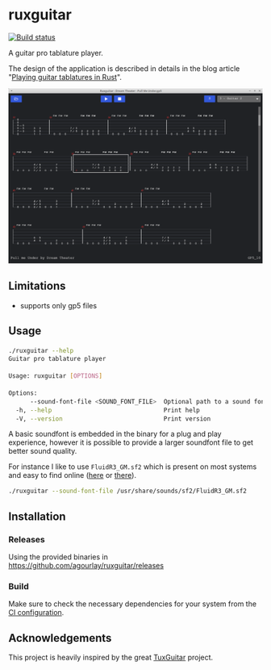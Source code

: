 # ruxguitar

[![Build status](https://github.com/agourlay/ruxguitar/actions/workflows/ci.yml/badge.svg)](https://github.com/agourlay/ruxguitar/actions/workflows/ci.yml)

A guitar pro tablature player.

The design of the application is described in details in the blog article "[Playing guitar tablatures in Rust](https://agourlay.github.io/ruxguitar-tablature-player/)".

![screenshot](screenshot.png)

## Limitations

- supports only gp5 files

## Usage

```bash
./ruxguitar --help
Guitar pro tablature player

Usage: ruxguitar [OPTIONS]

Options:
      --sound-font-file <SOUND_FONT_FILE>  Optional path to a sound font file
  -h, --help                               Print help
  -V, --version                            Print version
```

A basic soundfont is embedded in the binary for a plug and play experience, however it is possible to provide a larger soundfont file to get better sound quality.

For instance I like to use `FluidR3_GM.sf2` which is present on most systems and easy to find online ([here](https://musical-artifacts.com/artifacts/738) or [there](https://member.keymusician.com/Member/FluidR3_GM/index.html)).

```bash
./ruxguitar --sound-font-file /usr/share/sounds/sf2/FluidR3_GM.sf2
```

## Installation

### Releases

Using the provided binaries in https://github.com/agourlay/ruxguitar/releases

### Build

Make sure to check the necessary dependencies for your system from the [CI configuration](https://github.com/agourlay/ruxguitar/blob/master/.github/workflows/ci.yml).

## Acknowledgements

This project is heavily inspired by the great [TuxGuitar](https://sourceforge.net/p/tuxguitar/code/HEAD/tree/trunk/) project.